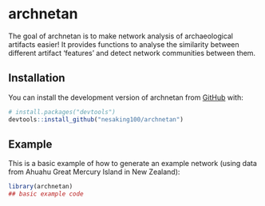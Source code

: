 
<!-- README.md is generated from README.Rmd. Please edit that file -->

# archnetan

<!-- badges: start -->
<!-- badges: end -->

The goal of archnetan is to make network analysis of archaeological
artifacts easier! It provides functions to analyse the similarity
between different artifact ‘features’ and detect network communities
between them.

## Installation

You can install the development version of archnetan from
[GitHub](https://github.com/) with:

``` r
# install.packages("devtools")
devtools::install_github("nesaking100/archnetan")
```

## Example

This is a basic example of how to generate an example network (using
data from Ahuahu Great Mercury Island in New Zealand):

``` r
library(archnetan)
## basic example code
```
